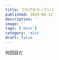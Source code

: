 ```yaml
---
title: ブログをやっていく
published: 2024-06-12
description: ''
image: ''
tags: ['misc']
category: 'misc'
draft: false 
---
```


何回目だ

